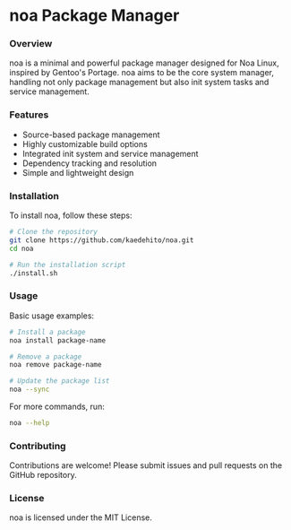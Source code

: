 # noa Package Manager

### Overview
noa is a minimal and powerful package manager designed for Noa Linux, inspired by Gentoo's Portage. noa aims to be the core system manager, handling not only package management but also init system tasks and service management.

### Features
- Source-based package management
- Highly customizable build options
- Integrated init system and service management
- Dependency tracking and resolution
- Simple and lightweight design

### Installation
To install noa, follow these steps:

```sh
# Clone the repository
git clone https://github.com/kaedehito/noa.git
cd noa

# Run the installation script
./install.sh
```

### Usage
Basic usage examples:

```sh
# Install a package
noa install package-name

# Remove a package
noa remove package-name

# Update the package list
noa --sync
```

For more commands, run:
```sh
noa --help
```

### Contributing
Contributions are welcome! Please submit issues and pull requests on the GitHub repository.

### License
noa is licensed under the MIT License.

